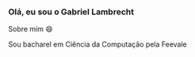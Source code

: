 ### Olá, eu sou o Gabriel Lambrecht

Sobre mim 😄

Sou bacharel em Ciência da Computação pela Feevale

<!--
**gabriellambrecht/gabriellambrecht** is a ✨ _special_ ✨ repository because its `README.md` (this file) appears on your GitHub profile.

, um entusiasta por desafios e apaixonado por explorar novas tecnologias. Como Desenvolvedor Backend, embarquei nessa jornada na área de tecnologia há um pouco mais de um ano. Minha dedicação está voltada para o estudo e aprimoramento em desenvolvimento de software, utilizando tecnologias como Node.js, JavaScript, TypeScript, Express, Java, SQL, PostgreSQL, MongoDB e Git.

Here are some ideas to get you started:

- 🔭 I’m currently working on ...
- 🌱 I’m currently learning ...
- 👯 I’m looking to collaborate on ...
- 🤔 I’m looking for help with ...
- 💬 Ask me about ...
- 📫 How to reach me: ...
- 😄 Pronouns: ...
- ⚡ Fun fact: ...
-->

